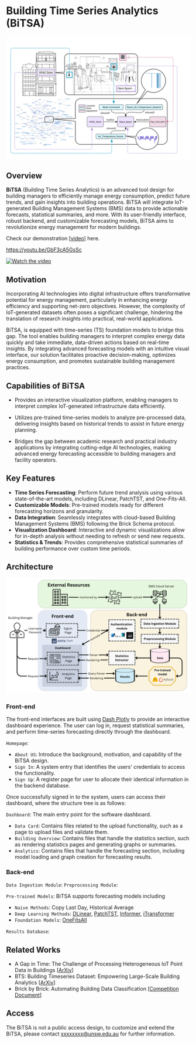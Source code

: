 # Building Time Series Analytics (BiTSA)

![BiTSA Logo](./pic/brick_viz_final.png)

## Overview

**BiTSA** (Building Time Series Analytics) is an advanced tool design for building managers to efficiently manage energy consumption, predict future trends, and gain insights into building operations. BiTSA will integrate IoT-generated Building Management Systems (BMS) data to provide actionable forecasts, statistical summaries, and more. With its user-friendly interface, robust backend, and customizable forecasting models, BiTSA aims to revolutionize energy management for modern buildings.


Check our demonstration [[video](https://youtu.be/8e44ATjWFXQ)] here.

https://youtu.be/GbF3cA5GsSc

[![Watch the video](https://img.youtube.com/vi/GbF3cA5GsSc/maxresdefault.jpg)]([https://youtu.be/T-D1KVIuvjA](https://youtu.be/GbF3cA5GsSc))

## Motivation

Incorporating AI technologies into digital infrastructure offers transformative potential for energy management, particularly in enhancing energy efficiency and supporting net-zero objectives. However, the complexity of IoT-generated datasets often poses a significant challenge, hindering the translation of research insights into practical, real-world applications.

BiTSA, is equipped with time-series (TS) foundation models to bridge this gap. The tool enables building managers to interpret complex energy data quickly and take immediate, data-driven actions based on real-time insights. By integrating advanced forecasting models with an intuitive visual interface, our solution facilitates proactive decision-making, optimizes energy consumption, and promotes sustainable building management practices.

## Capabilities of BiTSA
- Provides an interactive visualization platform, enabling managers to interpret complex IoT-generated infrastructure data efficiently.

- Utilizes pre-trained time-series models to analyze pre-processed data, delivering insights based on historical trends to assist in future energy planning.

- Bridges the gap between academic research and practical industry applications by integrating cutting-edge AI technologies, making advanced energy forecasting accessible to building managers and facility operators.

## Key Features

- **Time Series Forecasting**: Perform future trend analysis using various state-of-the-art models, including DLinear, PatchTST, and One-Fits-All.
- **Customizable Models**: Pre-trained models ready for different forecasting horizons and granularity.
- **Data Integration**: Seamlessly integrates with cloud-based Building Management Systems (BMS) following the Brick Schema protocol.
- **Visualization Dashboard**: Interactive and dynamic visualizations allow for in-depth analysis without needing to refresh or send new requests.
- **Statistics & Trends**: Provides comprehensive statistical summaries of building performance over custom time periods.

## Architecture

![pipeline](./pic/dataflow_fv.png)

### Front-end

The front-end interfaces are built using [Dash Plotly](https://dash.plotly.com/) to provide an interactive dashboard experience. The user can log in, request statistical summaries, and perform time-series forecasting directly through the dashboard.

`Homepage`:
- `About US`: Introduce the background, motivation, and capability of the BiTSA design.
- `Sign In`: A system entry that identifies the users' credentials to access the functionality.
- `Sign Up`: A register page for user to allocate their identical information in the backend database.

Once successfully signed in to the system, users can access their dashboard, where the structure tree is as follows:

`Dashboard`: The main entry point for the software dashboard.
- `Data Card`: Contains files related to the upload functionality, such as a page to upload files and validate them.
- `Building Overview`: Contains files that handle the statistics section, such as rendering statistics pages and generating graphs or summaries.
- `Analytics`: Contains files that handle the forecasting section, including model loading and graph creation for forecasting results.


### Back-end

`Data Ingestion Module`:
`Preprocessing Module`:

`Pre-trained Models`: BiTSA supports forecasting models including
- `Naive Methods`: Copy Last Day, Historical Average
- `Deep Learning Methods`: [DLinear](https://arxiv.org/abs/2205.13504), [PatchTST](https://arxiv.org/abs/2211.14730), [Informer](https://arxiv.org/abs/2012.07436), [iTransformer](https://arxiv.org/abs/2310.06625)
- `Foundation Models`: [OneFitsAll](https://arxiv.org/abs/2302.11939)

`Results Database`:

## Related Works
- A Gap in Time: The Challenge of Processing Heterogeneous IoT Point Data in Buildings [[ArXiv](https://arxiv.org/abs/2405.14267)]
- BTS: Building Timeseries Dataset: Empowering Large-Scale Building Analytics [[ArXiv](https://arxiv.org/html/2406.08990v1)]
- Brick by Brick: Automating Building Data Classification [[Competition Document](https://racefor2030.com.au/wp-content/uploads/2024/08/DIEF-Competition-1-Flyer-v06.pdf)]

## Access

The BiTSA is not a public access design, to customize and extend the BiTSA, please contact xxxxxxxx@unsw.edu.au for further information. 

